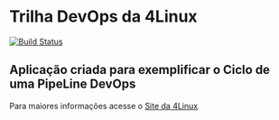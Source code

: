 # Trilha DevOps da 4Linux

<!-- Altere a Flag abaixo com sua URL do Travis -->
[![Build Status](https://travis-ci.org/emerson-oliveira/DevOpsLab-HelloWorld.svg?branch=master)](https://travis-ci.org/emerson-oliveira/DevOpsLab-HelloWorld)
## Aplicação criada para exemplificar o Ciclo de uma PipeLine DevOps


Para maiores informações acesse o [Site da 4Linux](https://www.4linux.com.br/cursos/devops)
